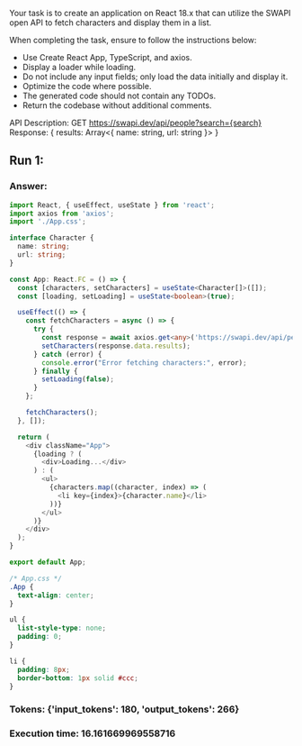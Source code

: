 Your task is to create an application on React 18.x that can utilize the SWAPI open API to fetch characters and display them in a list.

When completing the task, ensure to follow the instructions below:
- Use Create React App, TypeScript, and axios.
- Display a loader while loading.
- Do not include any input fields; only load the data initially and display it.
- Optimize the code where possible.
- The generated code should not contain any TODOs.
- Return the codebase without additional comments.

API Description:
GET https://swapi.dev/api/people?search={search}
Response:
{ results: Array<{ name: string, url: string }> }

## Run 1:
### Answer:
```typescript
import React, { useEffect, useState } from 'react';
import axios from 'axios';
import './App.css';

interface Character {
  name: string;
  url: string;
}

const App: React.FC = () => {
  const [characters, setCharacters] = useState<Character[]>([]);
  const [loading, setLoading] = useState<boolean>(true);

  useEffect(() => {
    const fetchCharacters = async () => {
      try {
        const response = await axios.get<any>('https://swapi.dev/api/people');
        setCharacters(response.data.results);
      } catch (error) {
        console.error("Error fetching characters:", error);
      } finally {
        setLoading(false);
      }
    };

    fetchCharacters();
  }, []);

  return (
    <div className="App">
      {loading ? (
        <div>Loading...</div>
      ) : (
        <ul>
          {characters.map((character, index) => (
            <li key={index}>{character.name}</li>
          ))}
        </ul>
      )}
    </div>
  );
}

export default App;
```

```css
/* App.css */
.App {
  text-align: center;
}

ul {
  list-style-type: none;
  padding: 0;
}

li {
  padding: 8px;
  border-bottom: 1px solid #ccc;
}
```

### Tokens: {'input_tokens': 180, 'output_tokens': 266}
### Execution time: 16.161669969558716
